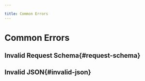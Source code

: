```yaml
---

title: Common Errors
---
```

# Common Errors

## Invalid Request Schema{#request-schema}

## Invalid JSON{#invalid-json}
